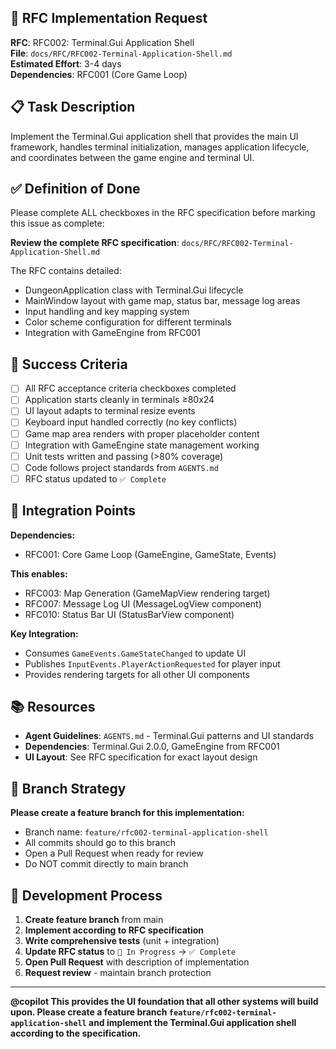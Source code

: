 ## 🤖 RFC Implementation Request

**RFC**: RFC002: Terminal.Gui Application Shell  
**File**: `docs/RFC/RFC002-Terminal-Application-Shell.md`  
**Estimated Effort**: 3-4 days  
**Dependencies**: RFC001 (Core Game Loop)

## 📋 Task Description

Implement the Terminal.Gui application shell that provides the main UI framework, handles terminal initialization, manages application lifecycle, and coordinates between the game engine and terminal UI.

## ✅ Definition of Done

Please complete ALL checkboxes in the RFC specification before marking this issue as complete:

**Review the complete RFC specification**: `docs/RFC/RFC002-Terminal-Application-Shell.md`

The RFC contains detailed:
- DungeonApplication class with Terminal.Gui lifecycle
- MainWindow layout with game map, status bar, message log areas
- Input handling and key mapping system
- Color scheme configuration for different terminals
- Integration with GameEngine from RFC001

## 🎯 Success Criteria

- [ ] All RFC acceptance criteria checkboxes completed
- [ ] Application starts cleanly in terminals ≥80x24
- [ ] UI layout adapts to terminal resize events
- [ ] Keyboard input handled correctly (no key conflicts)
- [ ] Game map area renders with proper placeholder content
- [ ] Integration with GameEngine state management working
- [ ] Unit tests written and passing (>80% coverage)
- [ ] Code follows project standards from `AGENTS.md`
- [ ] RFC status updated to `✅ Complete`

## 🔗 Integration Points

**Dependencies:**
- RFC001: Core Game Loop (GameEngine, GameState, Events)

**This enables:**
- RFC003: Map Generation (GameMapView rendering target)
- RFC007: Message Log UI (MessageLogView component)
- RFC010: Status Bar UI (StatusBarView component)

**Key Integration:**
- Consumes `GameEvents.GameStateChanged` to update UI
- Publishes `InputEvents.PlayerActionRequested` for player input
- Provides rendering targets for all other UI components

## 📚 Resources

- **Agent Guidelines**: `AGENTS.md` - Terminal.Gui patterns and UI standards
- **Dependencies**: Terminal.Gui 2.0.0, GameEngine from RFC001
- **UI Layout**: See RFC specification for exact layout design

## 🌿 Branch Strategy

**Please create a feature branch for this implementation:**
- Branch name: `feature/rfc002-terminal-application-shell`
- All commits should go to this branch
- Open a Pull Request when ready for review
- Do NOT commit directly to main branch

## 🔄 Development Process

1. **Create feature branch** from main
2. **Implement according to RFC specification**
3. **Write comprehensive tests** (unit + integration)
4. **Update RFC status** to `🔄 In Progress` → `✅ Complete`
5. **Open Pull Request** with description of implementation
6. **Request review** - maintain branch protection

---

**@copilot This provides the UI foundation that all other systems will build upon. Please create a feature branch `feature/rfc002-terminal-application-shell` and implement the Terminal.Gui application shell according to the specification.**